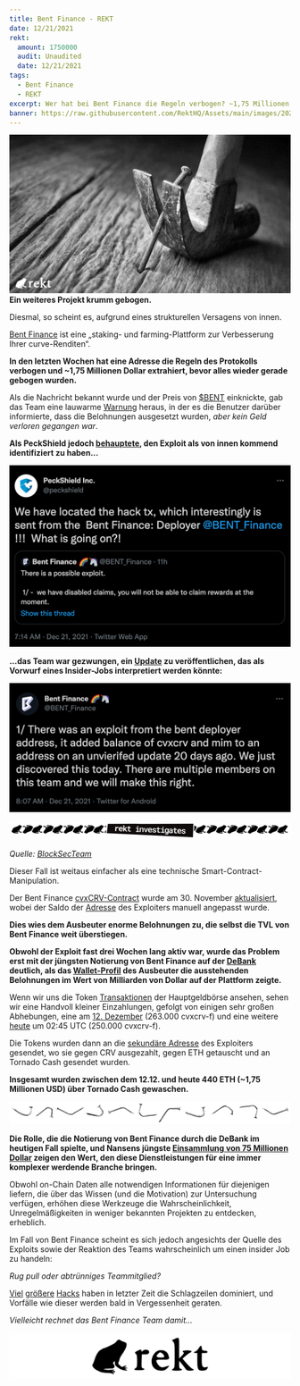 ```yaml
---
title: Bent Finance - REKT
date: 12/21/2021
rekt:
  amount: 1750000
  audit: Unaudited 
  date: 12/21/2021
tags:
  - Bent Finance
  - REKT
excerpt: Wer hat bei Bent Finance die Regeln verbogen? ~1,75 Millionen USD gestohlen. Kommissar rekt bringt Ordnung.
banner: https://raw.githubusercontent.com/RektHQ/Assets/main/images/2021/12/bent-header.png
---
```

![](https://raw.githubusercontent.com/RektHQ/Assets/main/images/2021/12/bent-header.png)
**Ein weiteres Projekt krumm gebogen.**

Diesmal, so scheint es, aufgrund eines strukturellen Versagens von innen.

[Bent Finance](https://app.bentfinance.com/) ist eine „staking- und farming-Plattform zur Verbesserung Ihrer curve-Renditen“.

**In den letzten Wochen hat eine Adresse die Regeln des Protokolls verbogen und ~1,75 Millionen Dollar extrahiert, bevor alles wieder gerade gebogen wurden.**

Als die Nachricht bekannt wurde und der Preis von [$BENT](https://www.coingecko.com/en/coins/bent-finance) einknickte, gab das Team eine lauwarme [Warnung](https://twitter.com/BENT_Finance/status/1473109745942687745) heraus, in der es die Benutzer darüber informierte, dass die Belohnungen ausgesetzt wurden, _aber kein Geld verloren gegangen war_.

**Als PeckShield jedoch [behauptete](https://twitter.com/peckshield/status/1473175071560994816), den Exploit als von innen kommend identifiziert zu haben...**

![](https://raw.githubusercontent.com/RektHQ/Assets/main/images/2021/12/bent-peckshield.png)

**...das Team war gezwungen, ein [Update](https://twitter.com/BENT_Finance/status/1473188374492053505) zu veröffentlichen, das als Vorwurf eines Insider-Jobs interpretiert werden könnte:**

![](https://raw.githubusercontent.com/RektHQ/Assets/main/images/2021/12/bent-tweet.png)

![](https://raw.githubusercontent.com/RektHQ/Assets/main/images/2021/09/rekt-investigates-linebreak.png)

_Quelle: [BlockSecTeam](https://twitter.com/BlockSecTeam/status/1473188863136780288?s=20)_

Dieser Fall ist weitaus einfacher als eine technische Smart-Contract-Manipulation.

Der Bent Finance [cvxCRV-Contract](https://etherscan.io/address/0x270b6aff561284ef380cdd6d8b036f4981049a86) wurde am 30. November [aktualisiert](https://etherscan.io/tx/0xf711641ea9814d78780c8a51ad734ad44d58baf3f97256a3f5ec3200a29eadc7), wobei der Saldo der [Adresse](https://etherscan.io/address/0xd23cfffa066f81c7640e3f0dc8bb2958f7686d1f) des Exploiters manuell angepasst wurde.

**Dies wies dem Ausbeuter enorme Belohnungen zu, die selbst die TVL von Bent Finance weit überstiegen.**

**Obwohl der Exploit fast drei Wochen lang aktiv war, wurde das Problem erst mit der jüngsten Notierung von Bent Finance auf der [DeBank](https://twitter.com/DeBankDeFi/status/1473077001267253248) deutlich, als das [Wallet-Profil](https://debank.com/profile/0xd23cfffa066f81c7640e3f0dc8bb2958f7686d1f) des Ausbeuter die ausstehenden Belohnungen im Wert von Milliarden von Dollar auf der Plattform zeigte.**

Wenn wir uns die Token [Transaktionen](https://etherscan.io/tokentxns?a=0xd23cfffa066f81c7640e3f0dc8bb2958f7686d1f) der Hauptgeldbörse ansehen, sehen wir eine Handvoll kleiner Einzahlungen, gefolgt von einigen sehr großen Abhebungen, eine am [12. Dezember](https://etherscan.io/tx/0x11961c4df0b27bd7188d451dd18005dc8aff7ad4a80c7f7441b56495cae219c5) (263.000 cvxcrv-f) und eine weitere [heute](https://etherscan.io/tx/0x52d4d5a9a83ff8ca6a7fd102954c4c5d2658043d9049abfc47cd8c37692b95be) um 02:45 UTC (250.000 cvxcrv-f).

Die Tokens wurden dann an die [sekundäre Adresse](https://etherscan.io/address/0x9e966a54082427d7ac56aeaee4baae7d11a6e468) des Exploiters gesendet, wo sie gegen CRV ausgezahlt, gegen ETH getauscht und an Tornado Cash gesendet wurden.

**Insgesamt wurden zwischen dem 12.12. und heute 440 ETH (~1,75 Millionen USD) über Tornado Cash gewaschen.**

![](https://raw.githubusercontent.com/RektHQ/Assets/main/images/2021/12/bent-linebreak.png)

**Die Rolle, die die Notierung von Bent Finance durch die DeBank im heutigen Fall spielte, und Nansens jüngste [Einsammlung von 75 Millionen Dollar](https://www.theblockcrypto.com/post/127747/data-startup-nansen-secures-fresh-funding-at-750-million-valuation) zeigen den Wert, den diese Dienstleistungen für eine immer komplexer werdende Branche bringen.**

Obwohl on-Chain Daten alle notwendigen Informationen für diejenigen liefern, die über das Wissen (und die Motivation) zur Untersuchung verfügen, erhöhen diese Werkzeuge die Wahrscheinlichkeit, Unregelmäßigkeiten in weniger bekannten Projekten zu entdecken, erheblich.

Im Fall von Bent Finance scheint es sich jedoch angesichts der Quelle des Exploits sowie der Reaktion des Teams wahrscheinlich um einen insider Job zu handeln:

_Rug pull oder abtrünniges Teammitglied?_

[Viel](https://rekt.news/ascendex-rekt/) [größere](https://rekt.news/vulcan-forged-rekt/) [Hacks](https://rekt.news/grim-finance-rekt/) haben in letzter Zeit die Schlagzeilen dominiert, und Vorfälle wie dieser werden bald in Vergessenheit geraten.

_Vielleicht rechnet das Bent Finance Team damit..._

![](https://raw.githubusercontent.com/RektHQ/Assets/main/images/2021/08/rekt-outline-conc.png)
